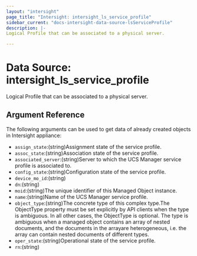 ```yaml
---
layout: "intersight"
page_title: "Intersight: intersight_ls_service_profile"
sidebar_current: "docs-intersight-data-source-lsServiceProfile"
description: |-
Logical Profile that can be associated to a physical server.

---
```


# Data Source: intersight_ls_service_profile
Logical Profile that can be associated to a physical server.

## Argument Reference
The following arguments can be used to get data of already created objects in Intersight appliance:
* `assign_state`:(string)Assignment state of the service profile.
* `assoc_state`:(string)Association state of the service profile.
* `associated_server`:(string)Server to which the UCS Manager service profile is associated to.
* `config_state`:(string)Configuration state of the service profile.
* `device_mo_id`:(string)
* `dn`:(string)
* `moid`:(string)The unique identifier of this Managed Object instance.
* `name`:(string)Name of the UCS Manager service profile.
* `object_type`:(string)The concrete type of this complex type.The ObjectType property must be set explicitly by API clients when the type is ambiguous. In all other cases, the ObjectType is optional. The type is ambiguous when a managed object contains an array of nested documents, and the documents in the arrayare heterogeneous, i.e. the array can contain nested documents of different types.
* `oper_state`:(string)Operational state of the service profile.
* `rn`:(string)
